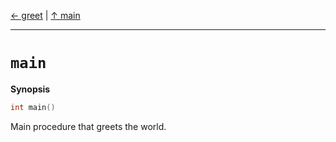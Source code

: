 [&#8592; greet](main--greet.md) | [&#8593; main](main.md)
***

# `main`
**Synopsis**

```cpp
int main()
```


Main procedure that greets the world.


